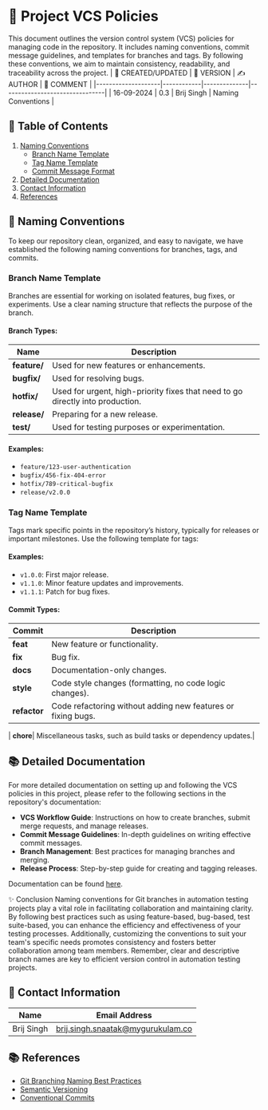 
# 🚀 Project VCS Policies

This document outlines the version control system (VCS) policies for managing code in the repository. It includes naming conventions, commit message guidelines, and templates for branches and tags. By following these conventions, we aim to maintain consistency, readability, and traceability across the project.
| 📅 CREATED/UPDATED | 📌 VERSION | ✍️ AUTHOR    | 📝 COMMENT                     |
|--------------------|------------|--------------|--------------------------------|
| 16-09-2024         | 0.3        | Brij Singh   | Naming Conventions           |

## 📑 Table of Contents

1. [Naming Conventions](#naming-conventions)
    - [Branch Name Template](#branch-name-template)
    - [Tag Name Template](#tag-name-template)
    - [Commit Message Format](#commit-message-format)
2. [Detailed Documentation](#detailed-documentation)
3. [Contact Information](#contact-information)
4. [References](#references)

## 📛 Naming Conventions

To keep our repository clean, organized, and easy to navigate, we have established the following naming conventions for branches, tags, and commits.

### Branch Name Template

Branches are essential for working on isolated features, bug fixes, or experiments. Use a clear naming structure that reflects the purpose of the branch.


#### Branch Types:
 | **Name** | **Description** |
|--------------|-----------------|  
| **feature/**| Used for new features or enhancements.|
| **bugfix/**| Used for resolving bugs.|
| **hotfix/**| Used for urgent, high-priority fixes that need to go directly into production.|
| **release/**| Preparing for a new release.|
| **test/** |Used for testing purposes or experimentation.|



#### Examples:
- `feature/123-user-authentication`
- `bugfix/456-fix-404-error`
- `hotfix/789-critical-bugfix`
- `release/v2.0.0`

### Tag Name Template

Tags mark specific points in the repository’s history, typically for releases or important milestones. Use the following template for tags:

#### Examples:
- `v1.0.0`: First major release.
- `v1.1.0`: Minor feature updates and improvements.
- `v1.1.1`: Patch for bug fixes.



#### Commit Types:
| **Commit** | **Description** |
|--------------|-----------------| 
| **feat**| New feature or functionality.|
| **fix**| Bug fix.|
| **docs**| Documentation-only changes.|
| **style**| Code style changes (formatting, no code logic changes).|
| **refactor**| Code refactoring without adding new features or fixing bugs.|

| **chore**| Miscellaneous tasks, such as build tasks or dependency updates.|


## 📚 Detailed Documentation

For more detailed documentation on setting up and following the VCS policies in this project, please refer to the following sections in the repository's documentation:

- **VCS Workflow Guide**: Instructions on how to create branches, submit merge requests, and manage releases.
- **Commit Message Guidelines**: In-depth guidelines on writing effective commit messages.
- **Branch Management**: Best practices for managing branches and merging.
- **Release Process**: Step-by-step guide for creating and tagging releases.

Documentation can be found [here](https://dev.to/varbsan/a-simplified-convention-for-naming-branches-and-commits-in-git-il4).

:sparkles: Conclusion
Naming conventions for Git branches in automation testing projects play a vital role in facilitating collaboration and maintaining clarity. By following best practices such as using feature-based, bug-based, test suite-based, you can enhance the efficiency and effectiveness of your testing processes. Additionally, customizing the conventions to suit your team's specific needs promotes consistency and fosters better collaboration among team members. Remember, clear and descriptive branch names are key to efficient version control in automation testing projects.


## 📧 Contact Information

|Name|Email Address|
|:---:|:---:|
|Brij Singh|brij.singh.snaatak@mygurukulam.co|


## 📚 References

- [Git Branching Naming Best Practices](https://git-scm.com/book/en/v2/Git-Branching-Branching-Workflows)
- [Semantic Versioning](https://semver.org/)
- [Conventional Commits](https://www.conventionalcommits.org/en/v1.0.0/)


